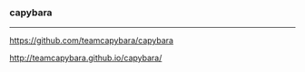 ### capybara
---

https://github.com/teamcapybara/capybara

http://teamcapybara.github.io/capybara/


























